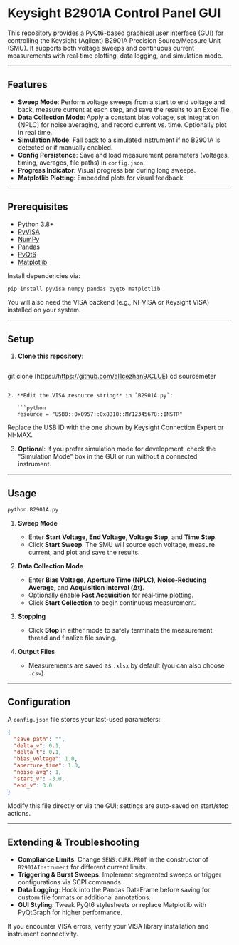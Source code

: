 # Keysight B2901A Control Panel GUI

This repository provides a PyQt6-based graphical user interface (GUI) for controlling the Keysight (Agilent) B2901A Precision Source/Measure Unit (SMU). It supports both voltage sweeps and continuous current measurements with real‑time plotting, data logging, and simulation mode.

---

## Features

* **Sweep Mode**: Perform voltage sweeps from a start to end voltage and back, measure current at each step, and save the results to an Excel file.
* **Data Collection Mode**: Apply a constant bias voltage, set integration (NPLC) for noise averaging, and record current vs. time. Optionally plot in real time.
* **Simulation Mode**: Fall back to a simulated instrument if no B2901A is detected or if manually enabled.
* **Config Persistence**: Save and load measurement parameters (voltages, timing, averages, file paths) in `config.json`.
* **Progress Indicator**: Visual progress bar during long sweeps.
* **Matplotlib Plotting**: Embedded plots for visual feedback.

---

## Prerequisites

* Python 3.8+
* [PyVISA](https://pypi.org/project/PyVISA/)
* [NumPy](https://pypi.org/project/numpy/)
* [Pandas](https://pypi.org/project/pandas/)
* [PyQt6](https://pypi.org/project/PyQt6/)
* [Matplotlib](https://pypi.org/project/matplotlib/)

Install dependencies via:

```bash
pip install pyvisa numpy pandas pyqt6 matplotlib
```

You will also need the VISA backend (e.g., NI-VISA or Keysight VISA) installed on your system.

---

## Setup

1. **Clone this repository**:

   ```bash
   ```

git clone [https://https://github.com/al1cezhan9/CLUE)
cd sourcemeter

````

2. **Edit the VISA resource string** in `B2901A.py`:

   ```python
   resource = "USB0::0x0957::0x8B18::MY12345678::INSTR"
````

Replace the USB ID with the one shown by Keysight Connection Expert or NI-MAX.

3. **Optional**: If you prefer simulation mode for development, check the "Simulation Mode" box in the GUI or run without a connected instrument.

---

## Usage

```bash
python B2901A.py
```

1. **Sweep Mode**

   * Enter **Start Voltage**, **End Voltage**, **Voltage Step**, and **Time Step**.
   * Click **Start Sweep**. The SMU will source each voltage, measure current, and plot and save the results.

2. **Data Collection Mode**

   * Enter **Bias Voltage**, **Aperture Time (NPLC)**, **Noise‑Reducing Average**, and **Acquisition Interval (Δt)**.
   * Optionally enable **Fast Acquisition** for real‑time plotting.
   * Click **Start Collection** to begin continuous measurement.

3. **Stopping**

   * Click **Stop** in either mode to safely terminate the measurement thread and finalize file saving.

4. **Output Files**

   * Measurements are saved as `.xlsx` by default (you can also choose `.csv`).

---

## Configuration

A `config.json` file stores your last-used parameters:

```json
{
  "save_path": "",
  "delta_v": 0.1,
  "delta_t": 0.1,
  "bias_voltage": 1.0,
  "aperture_time": 1.0,
  "noise_avg": 1,
  "start_v": -3.0,
  "end_v": 3.0
}
```

Modify this file directly or via the GUI; settings are auto-saved on start/stop actions.

---

## Extending & Troubleshooting

* **Compliance Limits**: Change `SENS:CURR:PROT` in the constructor of `B2901AInstrument` for different current limits.
* **Triggering & Burst Sweeps**: Implement segmented sweeps or trigger configurations via SCPI commands.
* **Data Logging**: Hook into the Pandas DataFrame before saving for custom file formats or additional annotations.
* **GUI Styling**: Tweak PyQt6 stylesheets or replace Matplotlib with PyQtGraph for higher performance.

If you encounter VISA errors, verify your VISA library installation and instrument connectivity.

